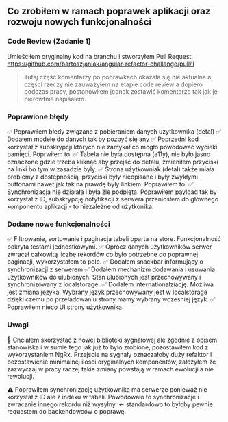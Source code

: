 ## Co zrobiłem w ramach poprawek aplikacji oraz rozwoju nowych funkcjonalności

### Code Review (Zadanie 1)
Umieściłem oryginalny kod na branchu i stworzyłem Pull Request: 
https://github.com/bartoszjaniak/angular-refactor-challange/pull/1
> Tutaj część komentarzy po poprawkach okazała się nie aktualna a części rzeczy nie zauważyłem na etapie code review a dopiero podczas pracy, postanowiłem jednak zostawić komentarze tak jak je pierowtnie napisałem.


### Poprawione błędy
✅ Poprawiłem błedy związane z pobieraniem danych użytkownika (detal)
✅ Dodałem modele do danych tak by pozbyć się any
✅ Poprzedni kod korzystał z subskrypcji których nie zamykał co mogło powodować wycieki pamięci. Poprwiłem to.
✅ Tabela nie była dostępna (a11y), nie było jasno oznaczone gdzie trzeba kliknąć aby przejść do detalu, zmieniłem przyciski na linki bo tym w zasadzie były.
✅ Strona użytkowniak (detal) także miała problemy z dostępnością, przyciski były nieopisane i były zwykłymi buttonami nawet jak tak na prawdę były linkiem. Poprawiłem to.
✅ Synchronizacja nie działała i była źle podpięta. Poprawiłem payload tak by korzystał z ID, subskrypcję notyfikacji z serwera przeniosłem do głównego komponentu aplikacji - to niezależne od użytkonika.

### Dodane nowe funkcjonalności
✅ Filtrowanie, sortowanie i paginacja tabeli oparta na store. Funkcjonalność pokryta testami jednostkowymi.
✅ Oprócz danych użytkowników serwer zwracał całkowitą liczbę rekordów co było potrzebne do poprawnej paginacji, wykorzystałem to pole.
✅ Dodałem snackbar informujący o synchronizacji z serwerem 
✅ Dodałem mechanizm dodawania i usuwania użytkowników do ulubionych. Stan ulubionych jest przechowywany i synchronizowany z localstorage. 
✅ Dodałem internationalziację. Możliwa jest zmiana języka. Wybrany język przechowywany jest w localstorage dzięki czemu po przeładowaniu strony mamy wybrany wcześniej język.
✅ Poprawiłem nieco UI strony użytkownika.


### Uwagi
🧙 Chciałem skorzystać z nowej biblioteki sygnałowej ale zgodnie z opisem stanowiska i w sumie tego jak już to było zrobione, pozostawiłem kod z wykorzystaniem NgRx. Przejście na sygnały oznaczałoby duży refaktor i pozostawienie minimalnej ilości oryginalnych komponentów, założyłem że zazwyczaj w pracy raczej takie zmiany powstają w ramach ewolucji a nie rewolucji.

⚠️ Poprawiłem synchronizację użytkownika ma serwerze ponieważ nie korzystał z ID ale z indexu w tabeli. Powodowało to synchronizacje i zwracanie innego rekordu niż wysyłny. <- standardowo to byłoby pewnie requestem do backendowców o poprawę.